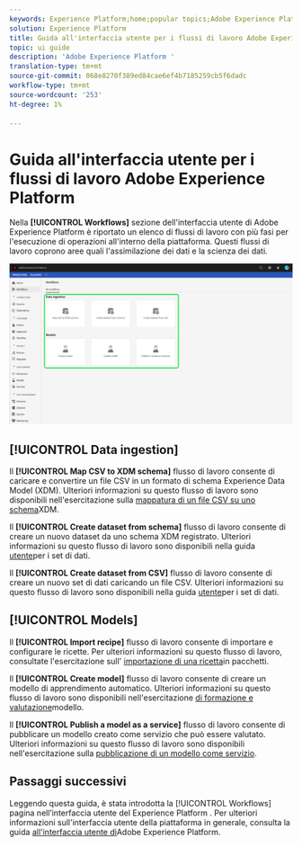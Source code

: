 ```yaml
---
keywords: Experience Platform;home;popular topics;Adobe Experience Platform;user guide;ui guide;workflows ui guide;workflows;workflows user guide;
solution: Experience Platform
title: Guida all'interfaccia utente per i flussi di lavoro Adobe Experience Platform
topic: ui guide
description: 'Adobe Experience Platform '
translation-type: tm+mt
source-git-commit: 068e8270f389ed84cae6ef4b7185259cb5f6dadc
workflow-type: tm+mt
source-wordcount: '253'
ht-degree: 1%

---
```



# Guida all&#39;interfaccia utente per i flussi di lavoro Adobe Experience Platform

Nella **[!UICONTROL Workflows]** sezione dell&#39;interfaccia utente di Adobe Experience Platform è riportato un elenco di flussi di lavoro con più fasi per l&#39;esecuzione di operazioni all&#39;interno della piattaforma. Questi flussi di lavoro coprono aree quali l&#39;assimilazione dei dati e la scienza dei dati.

![workflow](./images/workflows/workflows.png)

## [!UICONTROL Data ingestion]

Il **[!UICONTROL Map CSV to XDM schema]** flusso di lavoro consente di caricare e convertire un file CSV in un formato di schema Experience Data Model (XDM). Ulteriori informazioni su questo flusso di lavoro sono disponibili nell&#39;esercitazione sulla [mappatura di un file CSV su uno schema](../ingestion/tutorials/map-a-csv-file.md)XDM.

Il **[!UICONTROL Create dataset from schema]** flusso di lavoro consente di creare un nuovo dataset da uno schema XDM registrato. Ulteriori informazioni su questo flusso di lavoro sono disponibili nella guida [utente](../catalog/datasets/user-guide.md#schema)per i set di dati.

Il **[!UICONTROL Create dataset from CSV]** flusso di lavoro consente di creare un nuovo set di dati caricando un file CSV. Ulteriori informazioni su questo flusso di lavoro sono disponibili nella guida [utente](../catalog/datasets/user-guide.md#csv)per i set di dati.

## [!UICONTROL Models]

Il **[!UICONTROL Import recipe]** flusso di lavoro consente di importare e configurare le ricette. Per ulteriori informazioni su questo flusso di lavoro, consultate l&#39;esercitazione sull&#39; [importazione di una ricetta](../data-science-workspace/models-recipes/import-packaged-recipe-ui.md)in pacchetti.

Il **[!UICONTROL Create model]** flusso di lavoro consente di creare un modello di apprendimento automatico. Ulteriori informazioni su questo flusso di lavoro sono disponibili nell&#39;esercitazione [di formazione e valutazione](../data-science-workspace/models-recipes/train-evaluate-model-ui.md)modello.

Il **[!UICONTROL Publish a model as a service]** flusso di lavoro consente di pubblicare un modello creato come servizio che può essere valutato. Ulteriori informazioni su questo flusso di lavoro sono disponibili nell&#39;esercitazione sulla [pubblicazione di un modello come servizio](../data-science-workspace/models-recipes/publish-model-service-ui.md).

## Passaggi successivi

Leggendo questa guida, è stata introdotta la [!UICONTROL Workflows] pagina nell’interfaccia utente del Experience Platform . Per ulteriori informazioni sull&#39;interfaccia utente della piattaforma in generale, consulta la guida [all&#39;interfaccia utente di](./ui-guide.md)Adobe Experience Platform.